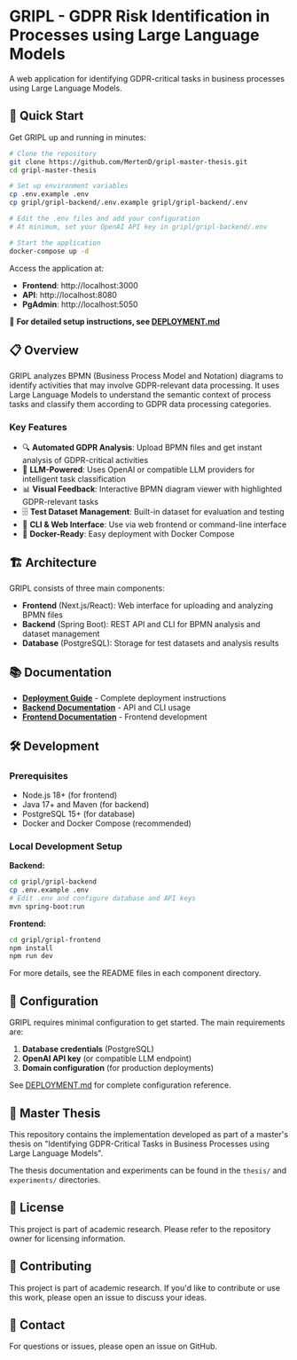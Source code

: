# GRIPL - GDPR Risk Identification in Processes using Large Language Models

A web application for identifying GDPR-critical tasks in business processes using Large Language Models.

## 🚀 Quick Start

Get GRIPL up and running in minutes:

```bash
# Clone the repository
git clone https://github.com/MertenD/gripl-master-thesis.git
cd gripl-master-thesis

# Set up environment variables
cp .env.example .env
cp gripl/gripl-backend/.env.example gripl/gripl-backend/.env

# Edit the .env files and add your configuration
# At minimum, set your OpenAI API key in gripl/gripl-backend/.env

# Start the application
docker-compose up -d
```

Access the application at:
- **Frontend**: http://localhost:3000
- **API**: http://localhost:8080
- **PgAdmin**: http://localhost:5050

📖 **For detailed setup instructions, see [DEPLOYMENT.md](./DEPLOYMENT.md)**

## 📋 Overview

GRIPL analyzes BPMN (Business Process Model and Notation) diagrams to identify activities that may involve GDPR-relevant data processing. It uses Large Language Models to understand the semantic context of process tasks and classify them according to GDPR data processing categories.

### Key Features

- 🔍 **Automated GDPR Analysis**: Upload BPMN files and get instant analysis of GDPR-critical activities
- 🤖 **LLM-Powered**: Uses OpenAI or compatible LLM providers for intelligent task classification
- 📊 **Visual Feedback**: Interactive BPMN diagram viewer with highlighted GDPR-relevant tasks
- 🗄️ **Test Dataset Management**: Built-in dataset for evaluation and testing
- 🔧 **CLI & Web Interface**: Use via web frontend or command-line interface
- 🐳 **Docker-Ready**: Easy deployment with Docker Compose

## 🏗️ Architecture

GRIPL consists of three main components:

- **Frontend** (Next.js/React): Web interface for uploading and analyzing BPMN files
- **Backend** (Spring Boot): REST API and CLI for BPMN analysis and dataset management
- **Database** (PostgreSQL): Storage for test datasets and analysis results

## 📚 Documentation

- [**Deployment Guide**](./DEPLOYMENT.md) - Complete deployment instructions
- [**Backend Documentation**](./gripl/gripl-backend/README.md) - API and CLI usage
- [**Frontend Documentation**](./gripl/gripl-frontend/README.md) - Frontend development

## 🛠️ Development

### Prerequisites

- Node.js 18+ (for frontend)
- Java 17+ and Maven (for backend)
- PostgreSQL 15+ (for database)
- Docker and Docker Compose (recommended)

### Local Development Setup

**Backend:**
```bash
cd gripl/gripl-backend
cp .env.example .env
# Edit .env and configure database and API keys
mvn spring-boot:run
```

**Frontend:**
```bash
cd gripl/gripl-frontend
npm install
npm run dev
```

For more details, see the README files in each component directory.

## 🔑 Configuration

GRIPL requires minimal configuration to get started. The main requirements are:

1. **Database credentials** (PostgreSQL)
2. **OpenAI API key** (or compatible LLM endpoint)
3. **Domain configuration** (for production deployments)

See [DEPLOYMENT.md](./DEPLOYMENT.md) for complete configuration reference.

## 🧪 Master Thesis

This repository contains the implementation developed as part of a master's thesis on "Identifying GDPR-Critical Tasks in Business Processes using Large Language Models".

The thesis documentation and experiments can be found in the `thesis/` and `experiments/` directories.

## 📄 License

This project is part of academic research. Please refer to the repository owner for licensing information.

## 🤝 Contributing

This project is part of academic research. If you'd like to contribute or use this work, please open an issue to discuss your ideas.

## 📧 Contact

For questions or issues, please open an issue on GitHub.
